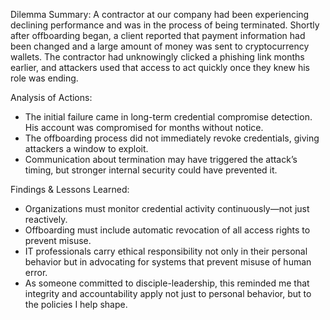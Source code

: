 Dilemma Summary:
A contractor at our company had been experiencing declining performance and was in the process of being terminated. Shortly after offboarding began, a client reported that payment information had been changed and a large amount of money was sent to cryptocurrency wallets. The contractor had unknowingly clicked a phishing link months earlier, and attackers used that access to act quickly once they knew his role was ending.

Analysis of Actions:
- The initial failure came in long-term credential compromise detection. His account was compromised for months without notice.
- The offboarding process did not immediately revoke credentials, giving attackers a window to exploit.
- Communication about termination may have triggered the attack’s timing, but stronger internal security could have prevented it.

Findings & Lessons Learned:
- Organizations must monitor credential activity continuously—not just reactively.
- Offboarding must include automatic revocation of all access rights to prevent misuse.
- IT professionals carry ethical responsibility not only in their personal behavior but in advocating for systems that prevent misuse of human error.
- As someone committed to disciple-leadership, this reminded me that integrity and accountability apply not just to personal behavior, but to the policies I help shape.
